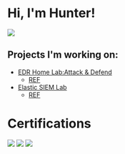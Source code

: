 <h1>Hi, I'm Hunter! </h1>
<a href="https://linkedin.com/in/huntercathey"><img src="https://img.shields.io/badge/-LinkedIn-0072b1?&style=for-the-badge&logo=linkedin&logoColor=white" /></a>

<h2>Projects I'm working on:</h2>

- [EDR Home Lab:Attack & Defend](https://github.com/HunterCathey/EDR-Home-Lab-Attack-Defense)
  - [REF](https://blog.ecapuano.com/p/so-you-want-to-be-a-soc-analyst-intro)
- [Elastic SIEM Lab](https://github.com/HunterCathey/Elastic-SIEM-Lab)
  - [REF](https://www.youtube.com/watch?v=2XLzMb9oZBI)
 
<h1>Certifications</h1>

[<img src="https://img.shields.io/badge/-Security%2B-FF0000?&style=for-the-badge&logo=CompTIA&logoColor=white" />](https://github.com/HunterCathey/HunterCathey/blob/main/CompTIA%20Security%2B%20ce%20certificate.pdf)
[<img src="https://img.shields.io/badge/-A%2B-4D4D4D?&style=for-the-badge&logo=CompTIA&logoColor=white" />](https://github.com/HunterCathey/HunterCathey/blob/main/CompTIA%20A%2B%20ce%20certificate.pdf)
[<img src="https://img.shields.io/badge/-Microsoft%20Office-00A1F1?&style=for-the-badge&logo=microsoft&logoColor=white" />
](https://github.com/HunterCathey/HunterCathey/blob/main/Microsoft%20Office%20Specialist.pdf)

<!---
HunterCathey/HunterCathey is a ✨ special ✨ repository because its `README.md` (this file) appears on your GitHub profile.
You can click the Preview link to take a look at your changes.
--->
